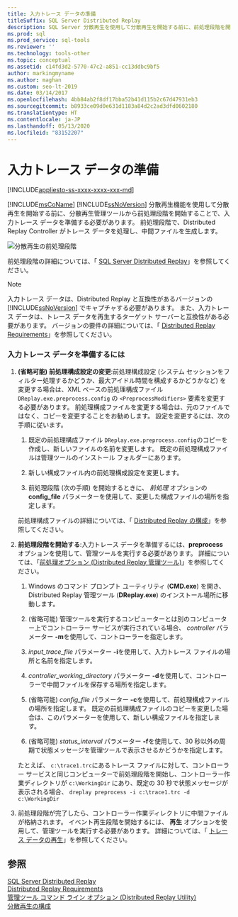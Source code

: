 ```yaml
---
title: 入力トレース データの準備
titleSuffix: SQL Server Distributed Replay
description: SQL Server 分散再生を使用して分散再生を開始する前に、前処理段階を開始して、入力トレース データを準備します。
ms.prod: sql
ms.prod_service: sql-tools
ms.reviewer: ''
ms.technology: tools-other
ms.topic: conceptual
ms.assetid: c14fd3d2-5770-47c2-a851-cc13ddbc9bf5
author: markingmyname
ms.author: maghan
ms.custom: seo-lt-2019
ms.date: 03/14/2017
ms.openlocfilehash: 4bb84ab2f8df17bba52b41d115b2c67d47931eb3
ms.sourcegitcommit: b8933ce09d0e631d1183a84d2c2ad3dfd0602180
ms.translationtype: HT
ms.contentlocale: ja-JP
ms.lasthandoff: 05/13/2020
ms.locfileid: "83152207"
---
```

# <a name="prepare-the-input-trace-data"></a>入力トレース データの準備

[!INCLUDE[appliesto-ss-xxxx-xxxx-xxx-md](../../includes/appliesto-ss-xxxx-xxxx-xxx-md.md)]

[!INCLUDE[msCoName](../../includes/msconame-md.md)] [!INCLUDE[ssNoVersion](../../includes/ssnoversion-md.md)] 分散再生機能を使用して分散再生を開始する前に、分散再生管理ツールから前処理段階を開始することで、入力トレース データを準備する必要があります。 前処理段階で、Distributed Replay Controller がトレース データを処理し、中間ファイルを生成します。  
  
 ![分散再生の前処理段階](../../tools/distributed-replay/media/preprocess.gif "分散再生の前処理段階")  
  
 前処理段階の詳細については、「 [SQL Server Distributed Replay](../../tools/distributed-replay/sql-server-distributed-replay.md)」を参照してください。  
  
> [!NOTE]  
>  入力トレース データは、Distributed Replay と互換性があるバージョンの [!INCLUDE[ssNoVersion](../../includes/ssnoversion-md.md)] でキャプチャする必要があります。 また、入力トレース データは、トレース データを再生するターゲット サーバーと互換性がある必要があります。 バージョンの要件の詳細については、「 [Distributed Replay Requirements](../../tools/distributed-replay/distributed-replay-requirements.md)」を参照してください。  
  
### <a name="to-prepare-the-input-trace-data"></a>入力トレース データを準備するには  
  
1.  **(省略可能) 前処理構成設定の変更**:前処理構成設定 (システム セッションをフィルター処理するかどうか、最大アイドル時間を構成するかどうかなど) を変更する場合は、XML ベースの前処理構成ファイル `DReplay.exe.preprocess.config` の `<PreprocessModifiers>` 要素を変更する必要があります。 前処理構成ファイルを変更する場合は、元のファイルではなく、コピーを変更することをお勧めします。 設定を変更するには、次の手順に従います。  
  
    1.  既定の前処理構成ファイル `DReplay.exe.preprocess.config`のコピーを作成し、新しいファイルの名前を変更します。 既定の前処理構成ファイルは管理ツールのインストール フォルダーにあります。  
  
    2.  新しい構成ファイル内の前処理構成設定を変更します。  
  
    3.  前処理段階 (次の手順) を開始するときに、 *前処理* オプションの **config_file** パラメーターを使用して、変更した構成ファイルの場所を指定します。  
  
     前処理構成ファイルの詳細については、「 [Distributed Replay の構成](../../tools/distributed-replay/configure-distributed-replay.md)」を参照してください。  
  
2.  **前処理段階を開始する**:入力トレース データを準備するには、**preprocess** オプションを使用して、管理ツールを実行する必要があります。 詳細については、「[前処理オプション &#40;Distributed Replay 管理ツール&#41;](../../tools/distributed-replay/preprocess-option-distributed-replay-administration-tool.md)」を参照してください。  
  
    1.  Windows のコマンド プロンプト ユーティリティ (**CMD.exe**) を開き、Distributed Replay 管理ツール (**DReplay.exe**) のインストール場所に移動します。  
  
    2.  (省略可能) 管理ツールを実行するコンピューターとは別のコンピューター上でコントローラー サービスが実行されている場合、 *controller* パラメーター **-m**を使用して、コントローラーを指定します。  
  
    3.  *input_trace_file* パラメーター **-i**を使用して、入力トレース ファイルの場所と名前を指定します。  
  
    4.  *controller_working_directory* パラメーター **-d**を使用して、コントローラーで中間ファイルを保存する場所を指定します。  
  
    5.  (省略可能) *config_file* パラメーター **-c**を使用して、前処理構成ファイルの場所を指定します。 既定の前処理構成ファイルのコピーを変更した場合は、このパラメーターを使用して、新しい構成ファイルを指定します。  
  
    6.  (省略可能) *status_interval* パラメーター **-f**を使用して、30 秒以外の周期で状態メッセージを管理ツールで表示させるかどうかを指定します。  
  
     たとえば、 `c:\trace1.trc`にあるトレース ファイルに対して、コントローラー サービスと同じコンピューターで前処理段階を開始し、コントローラー作業ディレクトリが `c:\WorkingDir` にあり、既定の 30 秒で状態メッセージが表示される場合、 `dreplay preprocess -i c:\trace1.trc -d c:\WorkingDir`  
  
3.  前処理段階が完了したら、コントローラー作業ディレクトリに中間ファイルが格納されます。 イベント再生段階を開始するには、 **再生** オプションを使用して、管理ツールを実行する必要があります。 詳細については、「 [トレース データの再生](../../tools/distributed-replay/replay-trace-data.md)」を参照してください。  
  
## <a name="see-also"></a>参照  
 [SQL Server Distributed Replay](../../tools/distributed-replay/sql-server-distributed-replay.md)   
 [Distributed Replay Requirements](../../tools/distributed-replay/distributed-replay-requirements.md)   
 [管理ツール コマンド ライン オプション &#40;Distributed Replay Utility&#41;](../../tools/distributed-replay/administration-tool-command-line-options-distributed-replay-utility.md)   
 [分散再生の構成](../../tools/distributed-replay/configure-distributed-replay.md)  
  
  

